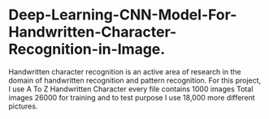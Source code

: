 # Deep-Learning-CNN-Model-For-Handwritten-Character-Recognition-in-Image.
Handwritten character recognition is an active area of research in the domain of handwritten recognition and pattern recognition.
For this project, I use A To Z Handwritten Character every file contains 1000 images Total images 26000 for training and to test purpose I use 18,000 more different pictures.


